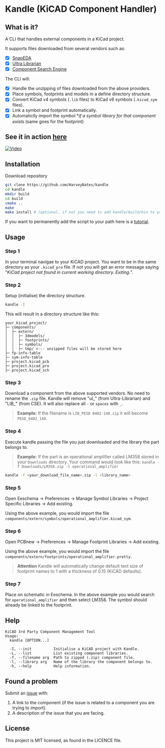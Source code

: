 # Kandle (KiCAD Component Handler)

## What is it?

A CLI that handles external components in a KiCad project.

It supports files downloaded from several vendors such as:

- [x] [SnapEDA](https://www.snapeda.com/)
- [x] [Ultra Librarian](https://www.ultralibrarian.com/)
- [x] [Component Search Engine](https://componentsearchengine.com/library/kicad)

The CLI will:
- [x] Handle the unzipping of files downloaded from the above providers.
- [x] Place symbols, footprints and models in a define directory structure.
- [x] Convert KiCad v4 symbols (`.lib` files) to KiCad v6 symbols (`.kicad_sym` files).
- [x] Link a symbol and footprint automatically.
- [x] Automaticlly import the symbol **if a symbol library for that component exists* (same goes for the footprint)

## See it in action [here](https://www.youtube.com/watch?v=nRz4pBlJtNc/&t=120s)

[![Video](https://img.youtube.com/vi/nRz4pBlJtNc/mqdefault.jpg)](https://www.youtube.com/watch?v=nRz4pBlJtNc/&t=120s)

## Installation

Download repository

```bash
git clone https://github.com/HarveyBates/kandle
cd kandle
mkdir build
cd build
cmake ..
make
make install # (optional, if not you need to add kandle/build/bin to your path)
```

If you want to permanently add the script to your path here is
a [tutorial](https://appuals.com/how-to-make-a-program-executable-from-everywhere-in-linux/).

## Usage

### Step 1

In your terminal navigae to your KiCAD project. You want to be in the same
directory as your `.kicad_pro` file. If not you will get an error message
saying "*KiCad project not found in current working directory. Exiting.*".

### Step 2

Setup (initialise) the directory structure.

```bash
kandle -I
```

This will result in a directory structure like this:

```
your_kicad_project/
├─ components/
│  ├─ extern/
│  │  ├─ 3dmodels/
│  │  ├─ footprints/
│  │  ├─ symbols/
│  │  ├─ tmp/ <--- unzipped files will be stored here
├─ fp-info-table
├─ sym-info-table
├─ project.kicad_pcb
├─ project.kicad_pro
├─ project.kicad_sch
```

### Step 3

Download a component from the above supported vendors. No need to rename the `.zip` file. 
Kandle will remove "ul_" (from Ultra-Librarian) and "LIB_" (from CSE). It will also replace all `-` or `spaces` with `_`.

> **Example:**
> If the filename is `LIB_PESD 0402-140.zip` it will become `PESD_0402_140`.

### Step 4

Execute kandle passing the file you just downloaded and the library the part belongs to. 

> **Example:**
> If the part is an operational amplifier called LM358 stored in your `Downloads` directory. 
> Your command would look like this:
> `kandle -f Downloads/LM358.zip -l operational_amplifier`

```bash
kandle -f <your_download_file_name>.zip -l <library_name>
```
### Step 5
Open Eeschema -> Preferences -> Manage Symbol Libraries -> Project Specific Libraries -> Add existing.

Using the above example, you would import the file `components/extern/symbols/operational_amplifier.kicad_sym`.

### Step 6
Open PCBnew -> Preferences -> Manage Footprint Libraries -> Add existing. 

Using the above example, you would import the file `components/extern/footprints/operational_amplifier.pretty`.

> **Attention**
> Kandle will automatically change default text size of footprint names to 1 with a thickness of 0.15 (KiCAD defaults).

### Step 7 
Place on schematic in Eeschema. In the above example you would search for `operational_amplifier` and then select LM358. The symbol should already be linked to the footprint.

## Help

```
KiCAD 3rd Party Component Management Tool
Usage:
  kandle [OPTION...]

  -I, --init          Initialise a KiCAD project with Kandle.
  -L, --list          List existing component libraries.
  -f, --filename arg  Path to zipped (.zip) component file.
  -l, --library arg   Name of the library the component belongs to.
  -h, --help          Help information.
```

## Found a problem

Submit
an [issue](https://github.com/HarveyBates/kicad-component-handler/issues) with:

1. A link to the component (if the issue is related to a component you are
   trying to import).
2. A description of the issue that you are facing.

## License

This project is MIT licensed, as found in the LICENCE file.

